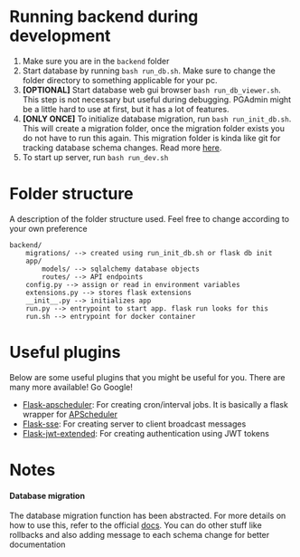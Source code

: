 # Running backend during development

1. Make sure you are in the `backend` folder
1. Start database by running `bash run_db.sh`. Make sure to change the folder directory to something applicable for your pc.
1. **[OPTIONAL]** Start database web gui browser `bash run_db_viewer.sh`. This step is not necessary but useful during debugging. PGAdmin might be a little hard to use at first, but it has a lot of features.
1. **[ONLY ONCE]** To initialize database migration, run `bash run_init_db.sh`. This will create a migration folder, once the migration folder exists you do not have to run this again. This migration folder is kinda like git for tracking database schema changes. Read more [here](https://flask-migrate.readthedocs.io/en/latest/).
1. To start up server, run `bash run_dev.sh`

# Folder structure
A description of the folder structure used. Feel free to change according to your own preference
```
backend/
    migrations/ --> created using run_init_db.sh or flask db init
    app/
        models/ --> sqlalchemy database objects
        routes/ --> API endpoints
    config.py --> assign or read in environment variables
    extensions.py --> stores flask extensions
    __init__.py --> initializes app
    run.py --> entrypoint to start app. flask run looks for this
    run.sh --> entrypoint for docker container
```

# Useful plugins

Below are some useful plugins that you might be useful for you. There are many more available! Go Google!
- [Flask-apscheduler](https://github.com/viniciuschiele/flask-apscheduler): For creating cron/interval jobs. It is basically a flask wrapper for [APScheduler](https://apscheduler.readthedocs.io/en/stable/)
- [Flask-sse](https://flask-sse.readthedocs.io/en/latest/quickstart.html): For creating server to client broadcast messages
- [Flask-jwt-extended](https://flask-jwt-extended.readthedocs.io/en/stable/): For creating authentication using JWT tokens


# Notes

#### Database migration
The database migration function has been abstracted. For more details on how to use this, refer to the official [docs](https://flask-migrate.readthedocs.io/en/latest/). You can do other stuff like rollbacks and also adding message to each schema change for better documentation
